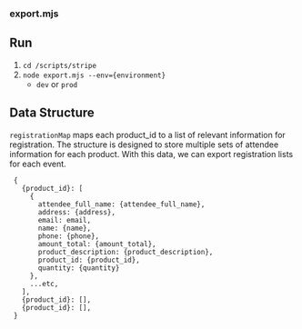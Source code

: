 ### export.mjs

Run
---
1. `cd /scripts/stripe`
2. `node export.mjs --env={environment}`
    - `dev` or `prod`

Data Structure
---
`registrationMap` maps each product_id to a list of relevant information for registration. The structure is designed to store multiple sets of attendee information for each product. With this data, we can export registration lists for each event.
```
 {
   {product_id}: [
     {
       attendee_full_name: {attendee_full_name},
       address: {address},
       email: email,
       name: {name},
       phone: {phone},
       amount_total: {amount_total},
       product_description: {product_description},
       product_id: {product_id},
       quantity: {quantity}
     },
     ...etc,
   ],
   {product_id}: [],
   {product_id}: [],
 }
```
